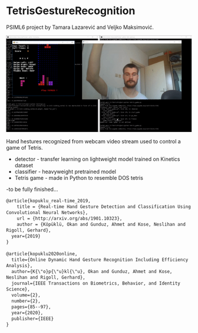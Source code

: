 # TetrisGestureRecognition

PSIML6 project by Tamara Lazarević and Veljko Maksimović.

![](demo.gif)

Hand hestures recognized from webcam video stream used to control a game of Tetris.
- detector - transfer learning on lightweight model trained on Kinetics dataset
- classifier - heavyweight pretrained model
- Tetris game - made in Python to resemble DOS tetris

-to be fully finished...

``` 
@article{kopuklu_real-time_2019,
	title = {Real-time Hand Gesture Detection and Classification Using Convolutional Neural Networks},
	url = {http://arxiv.org/abs/1901.10323},
	author = {Köpüklü, Okan and Gunduz, Ahmet and Kose, Neslihan and Rigoll, Gerhard},
  year={2019}
}

@article{kopuklu2020online,
  title={Online Dynamic Hand Gesture Recognition Including Efficiency Analysis},
  author={K{\"o}p{\"u}kl{\"u}, Okan and Gunduz, Ahmet and Kose, Neslihan and Rigoll, Gerhard},
  journal={IEEE Transactions on Biometrics, Behavior, and Identity Science},
  volume={2},
  number={2},
  pages={85--97},
  year={2020},
  publisher={IEEE}
}
```
